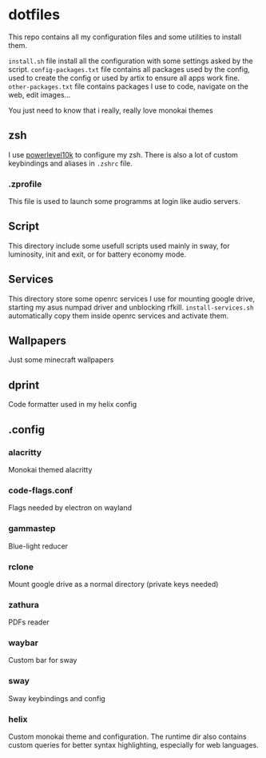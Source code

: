 # dotfiles
This repo contains all my configuration files and some utilities to install them.

`install.sh` file install all the configuration with some settings asked by the script.
`config-packages.txt` file contains all packages used by the config, used to create the config or used by artix to ensure all apps work fine.
`other-packages.txt` file contains packages I use to code, navigate on the web, edit images...

You just need to know that i really, really love monokai themes

## zsh
I use [powerlevel10k](https://github.com/romkatv/powerlevel10k) to configure my zsh.
There is also a lot of custom keybindings and aliases in `.zshrc` file.

### .zprofile
This file is used to launch some programms at login like audio servers.

## Script
This directory include some usefull scripts used mainly in sway, for luminosity, init and exit, or for battery economy mode.

## Services
This directory store some openrc services I use for mounting google drive, starting my asus numpad driver and unblocking rfkill.
`install-services.sh` automatically copy them inside openrc services and activate them.

## Wallpapers
Just some minecraft wallpapers

## dprint
Code formatter used in my helix config

## .config
### alacritty
Monokai themed alacritty

### code-flags.conf
Flags needed by electron on wayland

### gammastep
Blue-light reducer

### rclone
Mount google drive as a normal directory (private keys needed)

### zathura
PDFs reader

### waybar
Custom bar for sway

### sway
Sway keybindings and config

### helix
Custom monokai theme and configuration. The runtime dir also contains custom queries for better syntax highlighting, especially for web languages.
